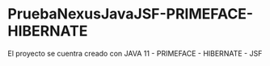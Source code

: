 # PruebaNexusJavaJSF-PRIMEFACE-HIBERNATE

El proyecto se cuentra creado con JAVA 11 - PRIMEFACE - HIBERNATE - JSF
